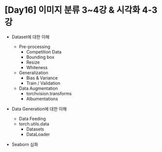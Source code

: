 # [Day16] 이미지 분류 3~4강 & 시각화 4-3강

* Dataset에 대한 이해
  * Pre-processing
    * Competition Data
    * Bounding box
    * Resize
    * Whiteness
  * Generalization
    * Bias & Variance
    * Train / Validation
  * Data Augmentation
    * torchvision.transforms
    * Albumentations

* Data Generation에 대한 이해
  * Data Feeding
  * torch.utils.data
    * Datasets
    * DataLoader
    
* Seaborn 심화



  




